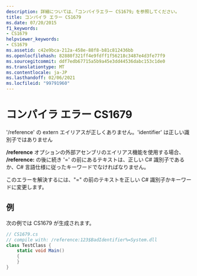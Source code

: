 ```yaml
---
description: 詳細については、「コンパイラエラー CS1679」を参照してください。
title: コンパイラ エラー CS1679
ms.date: 07/20/2015
f1_keywords:
- CS1679
helpviewer_keywords:
- CS1679
ms.assetid: c42e9bca-212a-458e-88f8-b81c812436bb
ms.openlocfilehash: 82880f321ff4e9fdff1f56218c3487e4d3fe77f9
ms.sourcegitcommit: ddf7edb67715a5b9a45e3dd44536dabc153c1de0
ms.translationtype: MT
ms.contentlocale: ja-JP
ms.lasthandoff: 02/06/2021
ms.locfileid: "99791960"
---
```

# <a name="compiler-error-cs1679"></a>コンパイラ エラー CS1679

'/reference' の extern エイリアスが正しくありません。'identifier' は正しい識別子ではありません  
  
 **/reference** オプションの外部アセンブリのエイリアス機能を使用する場合、 **/reference:** の後に続き '=' の前にあるテキストは、正しい C# 識別子であるか、C# 言語仕様に従ったキーワードでなければなりません。  
  
 このエラーを解決するには、"=" の前のテキストを正しい C# 識別子かキーワードに変更します。  
  
## <a name="example"></a>例  

 次の例では CS1679 が生成されます。  
  
```csharp  
// CS1679.cs  
// compile with: /reference:123$BadIdentifier%=System.dll  
class TestClass {  
    static void Main()  
    {  
    }  
}  
```
